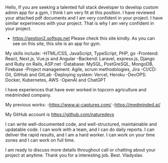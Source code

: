 Hello, If you are seeking a talented full stack developer to develop custom admin app for a gym, I think I am very fit at this position. I have reviewed your attached pdf documents and I am very confident in your project. I have similar experineces with your project. That is why I am very confident in your project.

- https://gestion2.softsgs.net
Please check this site kindly. As you can see on this site, this site is an app for gym. 

My skills include:
-HTML/CSS, JavaScript, TypeScript, PHP, go
-Frontend: React, Next.js, Vue.js and Angular
-Backend: Laravel, express.js, Django and Ruby on Rails, ASP.net
-Database: MySQL, PostGreSQL, MongoDB, Firebase
-Project management: Agile, scrum methodologies, Jira
-CI/CD: Git, GitHub and GitLab
-Deploying system: Vercel, Heroku
-DevOPS: Docker, Kubernetes, AWS
-OpenAI and ChatGPT

I have experiences that have ever worked in topcorn agriculture and medminded company.

My previous works:
-https://www.ai-captures.com/
-https://medminded.ai/

My GitHub account is https://github.com/naturedevs

I can write well-documented code, and well-structured, maintainable and updatable code. I can work with a team, and I can do daily reports. I can deliver the rapid results, and I am a hard worker. I can work on your time zones and I can work on full time.

I am ready to discuss more details throughout call or chatting about your project at anytime. 
Thank you for a interesting job.
Best.
Vladyslav.

